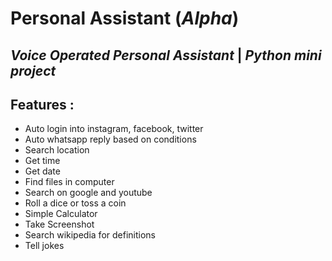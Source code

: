 # Personal Assistant (*Alpha*)

## *Voice Operated Personal Assistant* | *Python mini project*


## Features :

* Auto login into instagram, facebook, twitter
* Auto whatsapp reply based on conditions
* Search location
* Get time
* Get date
* Find files in computer
* Search on google and youtube
* Roll a dice or toss a coin
* Simple Calculator
* Take Screenshot
* Search wikipedia for definitions
* Tell jokes
